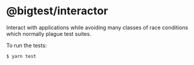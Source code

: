 # @bigtest/interactor

Interact with applications while avoiding many classes of race conditions which
normally plague test suites.

To run the tests:

``` sh
$ yarn test
```
